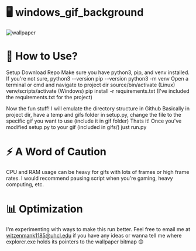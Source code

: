 # 🖥️ windows_gif_background


![wallpaper](https://user-images.githubusercontent.com/82523141/216833073-152e5190-d81c-4bde-a70c-c0f402364acc.gif)


# 🤔 How to Use? 

Setup
  Download Repo
  Make sure you have python3, pip, and venv installed. If you're not sure, 
    python3 --version
    pip --version
    python3 -m venv
  Open a terminal or cmd and navigate to project dir
    source/bin/activate (Linux)
    venv/scripts/activate (Windows) 
    pip install -r requirements.txt (I've included the requirements.txt for the project) 
    
   Now the fun stuff!
    I will emulate the directory structure in Github
    Basically in project dir, have a temp and gifs folder
    in setup.py, change the file to the specific gif you want to use (include it in gif folder) 
    Thats it! Once you've modified setup.py to your gif (included in gifs/) just run.py
  
# ⚡ A Word of Caution
  
CPU and RAM usage can be heavy for gifs with lots of frames or high frame rates. I would recommend pausing script when you're gaming, heavy computing, etc. 
  
 # 📊 Optimization
 
 I'm experimenting with ways to make this run better. Feel free to email me at witzenmank1185@uhcl.edu if
 you have any ideas or wanna tell me where explorer.exe holds its pointers to the wallpaper bitmap 😊
 

        
 
  
 
